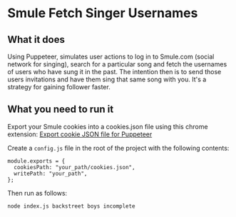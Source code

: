 # Smule Fetch Singer Usernames

## What it does

Using Puppeteer, simulates user actions to log in to Smule.com (social network for singing), search for a particular song and fetch the usernames of users who have sung it in the past. The intention then is to send those users invitations and have them sing that same song with you. It's a strategy for gaining follower faster.

## What you need to run it

Export your Smule cookies into a cookies.json file using this chrome extension:
[Export cookie JSON file for Puppeteer](https://chrome.google.com/webstore/detail/%E3%82%AF%E3%83%83%E3%82%AD%E3%83%BCjson%E3%83%95%E3%82%A1%E3%82%A4%E3%83%AB%E5%87%BA%E5%8A%9B-for-puppet/nmckokihipjgplolmcmjakknndddifde)

Create a `config.js` file in the root of the project with the following contents:

```
module.exports = {
  cookiesPath: "your_path/cookies.json",
  writePath: "your_path",
};
```

Then run as follows:

`node index.js backstreet boys incomplete`